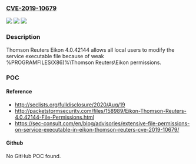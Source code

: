 ### [CVE-2019-10679](https://cve.mitre.org/cgi-bin/cvename.cgi?name=CVE-2019-10679)
![](https://img.shields.io/static/v1?label=Product&message=n%2Fa&color=blue)
![](https://img.shields.io/static/v1?label=Version&message=n%2Fa&color=blue)
![](https://img.shields.io/static/v1?label=Vulnerability&message=n%2Fa&color=brighgreen)

### Description

Thomson Reuters Eikon 4.0.42144 allows all local users to modify the service executable file because of weak %PROGRAMFILES(X86)%\Thomson Reuters\Eikon permissions.

### POC

#### Reference
- http://seclists.org/fulldisclosure/2020/Aug/19
- http://packetstormsecurity.com/files/158989/Eikon-Thomson-Reuters-4.0.42144-File-Permissions.html
- https://sec-consult.com/en/blog/advisories/extensive-file-permissions-on-service-executable-in-eikon-thomson-reuters-cve-2019-10679/

#### Github
No GitHub POC found.

